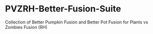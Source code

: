 # PVZRH-Better-Fusion-Suite
Collection of Better Pumpkin Fusion and Better Pot Fusion for Plants vs Zombies Fusion (RH)
